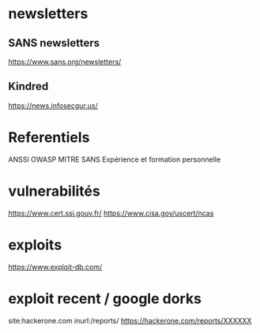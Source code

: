 # newsletters

## SANS newsletters

https://www.sans.org/newsletters/

## Kindred

https://news.infosecgur.us/

# Referentiels

ANSSI
OWASP
MITRE
SANS
Expérience et formation personnelle

# vulnerabilités

https://www.cert.ssi.gouv.fr/
https://www.cisa.gov/uscert/ncas

# exploits

https://www.exploit-db.com/

# exploit recent / google dorks

site:hackerone.com inurl:/reports/
https://hackerone.com/reports/XXXXXX